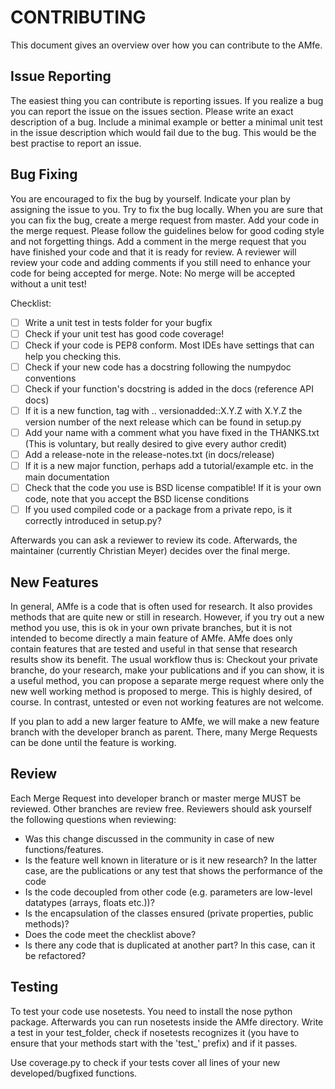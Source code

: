 CONTRIBUTING
============

This document gives an overview over how you can contribute to the AMfe.


Issue Reporting
---------------

The easiest thing you can contribute is reporting issues.
If you realize a bug you can report the issue on the issues section.
Please write an exact description of a bug.
Include a minimal example or better a minimal unit test in the issue description
which would fail due to the bug. This would be the best practise to report
an issue.  

Bug Fixing
----------

You are encouraged to fix the bug by yourself. Indicate your plan by assigning
the issue to you. Try to fix the bug locally. When you are sure that you can fix
the bug, create a merge request from master. Add your code in the merge request.
Please follow the guidelines below for good coding style and not forgetting things.
Add a comment in the merge request that you have finished your code and that it is
ready for review. A reviewer will review your code and adding comments if you
still need to enhance your code for being accepted for merge.
Note: No merge will be accepted without a unit test!

Checklist:

- [ ] Write a unit test in tests folder for your bugfix
- [ ] Check if your unit test has good code coverage!
- [ ] Check if your code is PEP8 conform. Most IDEs have settings that can help you checking this.
- [ ] Check if your new code has a docstring following the numpydoc conventions
- [ ] Check if your function's docstring is added in the docs (reference API docs)
- [ ] If it is a new function, tag with .. versionadded::X.Y.Z with X.Y.Z the version number of the next release 
which can be found in setup.py
- [ ] Add your name with a comment what you have fixed in the THANKS.txt (This is voluntary,
but really desired to give every author credit)
- [ ] Add a release-note in the release-notes.txt (in docs/release)
- [ ] If it is a new major function, perhaps add a tutorial/example etc. in the main documentation
- [ ] Check that the code you use is BSD license compatible! If it is your own code, note that
you accept the BSD license conditions
- [ ] If you used compiled code or a package from a private repo, is it correctly introduced in setup.py?

Afterwards you can ask a reviewer to review its code. Afterwards, the maintainer (currently Christian Meyer)
decides over the final merge. 

New Features
------------

In general, AMfe is a code that is often used for research. It also provides methods that are quite new or
still in research. However, if you try out a new method you use, this is ok in your own private branches,
but it is not intended to become directly a main feature of AMfe. AMfe does only contain features that
are tested and useful in that sense that research results show its benefit. The usual workflow thus is:
Checkout your private branche, do your research, make your publications and if you can show, it is a useful
method, you can propose a separate merge request where only the new well working method is proposed to merge.
This is highly desired, of course. In contrast, untested or even not working features are not welcome.

If you plan to add a new larger feature to AMfe, we will make a new feature branch with the developer
branch as parent. There, many Merge Requests can be done until the feature is working.


Review
------

Each Merge Request into developer branch or master merge MUST be reviewed. Other branches are review free.
Reviewers should ask yourself the following questions when reviewing:

- Was this change discussed in the community in case of new functions/features.
- Is the feature well known in literature or is it new research? In the latter case, are the publications or
any test that shows the performance of the code
- Is the code decoupled from other code (e.g. parameters are low-level datatypes (arrays, floats etc.))?
- Is the encapsulation of the classes ensured (private properties, public methods)?
- Does the code meet the checklist above?
- Is there any code that is duplicated at another part? In this case, can it be refactored?


Testing
-------

To test your code use nosetests. You need to install the nose python package.
Afterwards you can run nosetests inside the AMfe directory.
Write a test in your test_folder, check if nosetests recognizes it (you have to ensure that
your methods start with the 'test_' prefix) and if it passes.

Use coverage.py to check if your tests cover all lines of your new developed/bugfixed functions.
